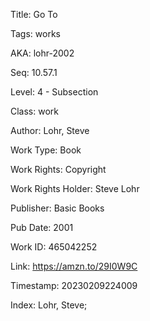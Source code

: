 Title:  Go To

Tags:   works

AKA:    lohr-2002

Seq:    10.57.1

Level:  4 - Subsection

Class:  work

Author: Lohr, Steve

Work Type: Book

Work Rights: Copyright

Work Rights Holder: Steve Lohr

Publisher: Basic Books

Pub Date: 2001

Work ID: 465042252

Link:   https://amzn.to/29I0W9C

Timestamp: 20230209224009

Index:  Lohr, Steve; 
